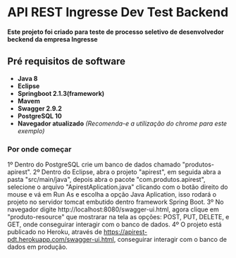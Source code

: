 # API REST Ingresse Dev Test Backend
**Este projeto foi criado para teste de processo seletivo de desenvolvedor beckend da empresa Ingresse**

## Pré requisitos de software
* **Java 8**
* **Eclipse**
* **Springboot 2.1.3(framework)**
* **Mavem**
* **Swagger 2.9.2**
* **PostgreSQL 10**
* **Navegador atualizado** *(Recomenda-e a utilização do chrome para este exemplo)*

### Por onde começar
1º Dentro do PostgreSQL crie um banco de dados chamado "produtos-apirest".
2º Dentro do Eclipse, abra o projeto "apirest", em seguida abra a pasta "src/main/java", depois abra o pacote "com.produtos.apirest", selecione o arquivo "ApirestAplication.java" clicando com o botão direito do mouse e vá em Run As e escolha a opção Java Aplication, isso rodará o projeto no servidor tomcat embutido dentro framework Spring Boot.
3º No navegador digite http://localhost:8080/swagger-ui.html, agora clique em "produto-resource" que mostrarar na tela as opções: POST, PUT, DELETE, e GET, onde conseguirar interagir com o banco de dados.
4º O projeto está publicado no Heroku, através de https://apirest-pdt.herokuapp.com/swagger-ui.html, conseguirar interagir com o banco de dados em produção. 